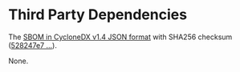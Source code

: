 # Third Party Dependencies

<!--[[[fill sbom_sha256()]]]-->
The [SBOM in CycloneDX v1.4 JSON format](https://git.sr.ht/~sthagen/locked-dict/blob/default/sbom/cdx.json) with SHA256 checksum ([528247e7 ...](https://git.sr.ht/~sthagen/locked-dict/blob/default/sbom/cdx.json.sha256 "sha256:528247e75c2c0726b370289cd79bd6c87a22c2b75edea68cfd084a9c0a39d021")).
<!--[[[end]]] (checksum: 8063567a0a12c198becd7b58db02e048)-->

None.

